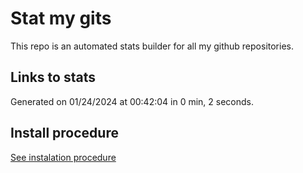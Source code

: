 # Stat my gits

This repo is an automated stats builder for all my github repositories.

## Links to stats


Generated on 01/24/2024 at 00:42:04 in 0 min, 2 seconds.

## Install procedure

[See instalation procedure](./src/install.md)
